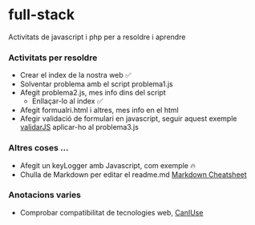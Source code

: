 # full-stack

Activitats de javascript i php per a resoldre i aprendre

### Activitats per resoldre

- Crear el index de la nostra web ✅
- Solventar problema amb el script problema1.js
- Afegit problema2.js, mes info dins del script
  - Enllaçar-lo al index ✅
- Afegit formualri.html i altres, mes info en el html
- Afegir validació de formulari en javascript, seguir aquest exemple [validarJS](https://gist.github.com/ramonchiara/7686492) aplicar-ho al problema3.js

### Altres coses ...

- Afegit un keyLogger amb Javascript, com exemple 🔥
- Chulla de Markdown per editar el readme.md [Markdown Cheatsheet](https://github.com/adam-p/markdown-here/wiki/Markdown-Cheatsheet)

### Anotacions varies

- Comprobar compatibilitat de tecnologies web, [CanIUse](https://caniuse.com/)
